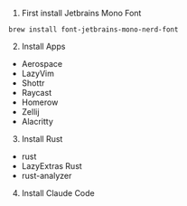 1. First install Jetbrains Mono Font

`brew install font-jetbrains-mono-nerd-font`

2. Install Apps

- Aerospace
- LazyVim
- Shottr
- Raycast
- Homerow
- Zellij
- Alacritty

3. Install Rust

- rust
- LazyExtras Rust
- rust-analyzer

4. Install Claude Code
